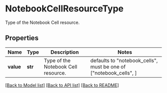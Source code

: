 # NotebookCellResourceType

Type of the Notebook Cell resource.

## Properties
Name | Type | Description | Notes
------------ | ------------- | ------------- | -------------
**value** | **str** | Type of the Notebook Cell resource. | defaults to "notebook_cells",  must be one of ["notebook_cells", ]

[[Back to Model list]](README.md#documentation-for-models) [[Back to API list]](README.md#documentation-for-api-endpoints) [[Back to README]](README.md)


